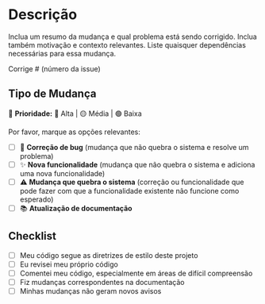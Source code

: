# Descrição  

Inclua um resumo da mudança e qual problema está sendo corrigido. Inclua também motivação e contexto relevantes. Liste quaisquer dependências necessárias para essa mudança.  

Corrige # (número da issue)  

## Tipo de Mudança  

📌 **Prioridade:** 🔴 Alta | 🟡 Média | 🟢 Baixa  

Por favor, marque as opções relevantes:  

- [ ] 🐞 **Correção de bug** (mudança que não quebra o sistema e resolve um problema)  
- [ ] ✨ **Nova funcionalidade** (mudança que não quebra o sistema e adiciona uma nova funcionalidade)  
- [ ] ⚠️ **Mudança que quebra o sistema** (correção ou funcionalidade que pode fazer com que a funcionalidade existente não funcione como esperado)  
- [ ] 📚 **Atualização de documentação**  

## Checklist  

- [ ] Meu código segue as diretrizes de estilo deste projeto  
- [ ] Eu revisei meu próprio código  
- [ ] Comentei meu código, especialmente em áreas de difícil compreensão  
- [ ] Fiz mudanças correspondentes na documentação  
- [ ] Minhas mudanças não geram novos avisos  